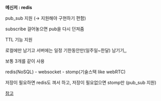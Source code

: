 **메신저 : redis**

pub_sub 지원 (→ 지원해야 구현하기 편함)

subscribe 걸어놓으면 pub을 다시 던져줌

TTL 기능 지원  

로컬에만 남기고 서버에는 일정 기한동안만(일주일~한달) 남기기,, 

보통 3개를 같이 사용 

redis(NoSQL) - websocket - stomp(기술스택 like webRTC)

저장이 필요하면 redis도 껴서 하고, 저장이 필요없으면 stomp만 (pub_sub 지원)

[참고](https://stalk.tistory.com/entry/%EB%A9%94%EC%8B%A0%EC%A0%80-%EA%B0%9C%EB%B0%9C%EC%9D%84-%EC%9C%84%ED%95%9C-NoSQL-%EB%8D%B0%EC%9D%B4%ED%84%B0-%EA%B5%AC%EC%A1%B0)